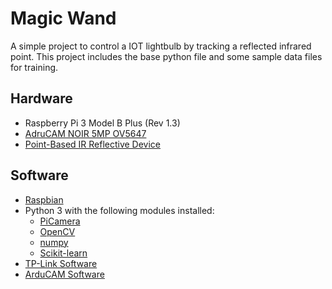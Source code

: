 # Magic Wand

A simple project to control a IOT lightbulb by tracking a reflected infrared point. This project includes the base python file and some sample data files for training.

## Hardware
* Raspberry Pi 3 Model B Plus (Rev 1.3)
* [AdruCAM NOIR 5MP OV5647](https://smile.amazon.com/dp/B083514WC2/ref=cm_sw_em_r_mt_dp_U_CT-XEb9GKXEKH)
* [Point-Based IR Reflective Device](https://shop.universalorlando.com/c/Harry-Potter-Interactive-Wands.html)

## Software
* [Raspbian](https://www.raspberrypi.org/downloads/raspbian/)
* Python 3 with the following modules installed:
  * [PiCamera](https://picamera.readthedocs.io/en/release-1.13/)
  * [OpenCV](https://opencv.org/)
  * [numpy](https://numpy.org/)
  * [Scikit-learn](https://scikit-learn.org/stable/index.html)
* [TP-Link Software](https://www.npmjs.com/package/tplink-lightbulb)
* [ArduCAM Software](https://github.com/ArduCAM/RPI_Motorized_IRCut_Control)

## 
